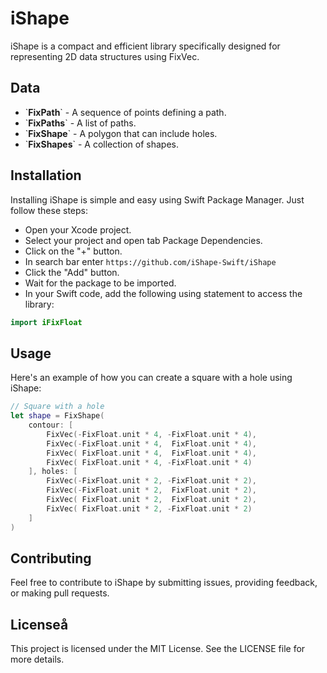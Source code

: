 # iShape

iShape is a compact and efficient library specifically designed for representing 2D data structures using FixVec.

## Data

- \`**FixPath**\` - A sequence of points defining a path.
- \`**FixPaths**\` - A list of paths.
- \`**FixShape**\` - A polygon that can include holes.
- \`**FixShapes**\` - A collection of shapes.

## Installation

Installing iShape is simple and easy using Swift Package Manager. Just follow these steps:

- Open your Xcode project.
- Select your project and open tab Package Dependencies.
- Click on the "+" button.
- In search bar enter ```https://github.com/iShape-Swift/iShape```
- Click the "Add" button.
- Wait for the package to be imported.
- In your Swift code, add the following using statement to access the library:

```swift
import iFixFloat
```

## Usage

Here's an example of how you can create a square with a hole using iShape:

```swift
// Square with a hole
let shape = FixShape(
    contour: [
        FixVec(-FixFloat.unit * 4, -FixFloat.unit * 4),
        FixVec(-FixFloat.unit * 4,  FixFloat.unit * 4),
        FixVec( FixFloat.unit * 4,  FixFloat.unit * 4),
        FixVec( FixFloat.unit * 4, -FixFloat.unit * 4)
    ], holes: [
        FixVec(-FixFloat.unit * 2, -FixFloat.unit * 2),
        FixVec(-FixFloat.unit * 2,  FixFloat.unit * 2),
        FixVec( FixFloat.unit * 2,  FixFloat.unit * 2),
        FixVec( FixFloat.unit * 2, -FixFloat.unit * 2)
    ]
)
```

## Contributing

Feel free to contribute to iShape by submitting issues, providing feedback, or making pull requests.

## Licenseå

This project is licensed under the MIT License. See the LICENSE file for more details.
